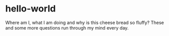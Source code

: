 # hello-world

Where am I, what I am doing and why is this cheese bread so fluffy?
These and some more questions run through my mind every day.
